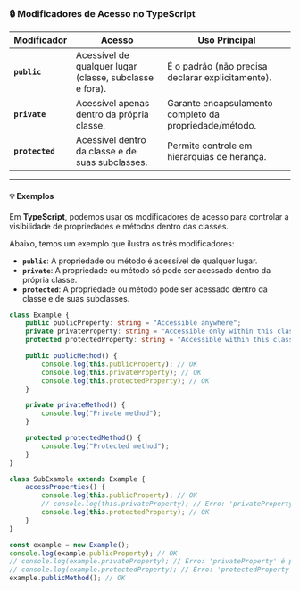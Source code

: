 ### 🔒 Modificadores de Acesso no TypeScript

| Modificador  | Acesso                                              | Uso Principal                                     |
|--------------|-----------------------------------------------------|--------------------------------------------------|
| **`public`** | Acessível de qualquer lugar (classe, subclasse e fora). | É o padrão (não precisa declarar explicitamente). |
| **`private`** | Acessível apenas dentro da própria classe.           | Garante encapsulamento completo da propriedade/método. |
| **`protected`** | Acessível dentro da classe e de suas subclasses.    | Permite controle em hierarquias de herança.      |

---

#### 💡 Exemplos

Em **TypeScript**, podemos usar os modificadores de acesso para controlar a visibilidade de propriedades e métodos dentro das classes.

Abaixo, temos um exemplo que ilustra os três modificadores:

- **`public`**: A propriedade ou método é acessível de qualquer lugar.
- **`private`**: A propriedade ou método só pode ser acessado dentro da própria classe.
- **`protected`**: A propriedade ou método pode ser acessado dentro da classe e de suas subclasses.

```typescript
class Example {
    public publicProperty: string = "Accessible anywhere";
    private privateProperty: string = "Accessible only within this class";
    protected protectedProperty: string = "Accessible within this class and subclasses";

    public publicMethod() {
        console.log(this.publicProperty); // OK
        console.log(this.privateProperty); // OK
        console.log(this.protectedProperty); // OK
    }

    private privateMethod() {
        console.log("Private method");
    }

    protected protectedMethod() {
        console.log("Protected method");
    }
}

class SubExample extends Example {
    accessProperties() {
        console.log(this.publicProperty); // OK
        // console.log(this.privateProperty); // Erro: 'privateProperty' é privado
        console.log(this.protectedProperty); // OK
    }
}

const example = new Example();
console.log(example.publicProperty); // OK
// console.log(example.privateProperty); // Erro: 'privateProperty' é privado
// console.log(example.protectedProperty); // Erro: 'protectedProperty' é protegido
example.publicMethod(); // OK